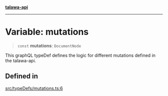 [**talawa-api**](../../../README.md)

***

# Variable: mutations

> `const` **mutations**: `DocumentNode`

This graphQL typeDef defines the logic for different mutations defined in the talawa-api.

## Defined in

[src/typeDefs/mutations.ts:6](https://github.com/Suyash878/talawa-api/blob/e4413cec641a837926071678fed3c7f67234e31e/src/typeDefs/mutations.ts#L6)
